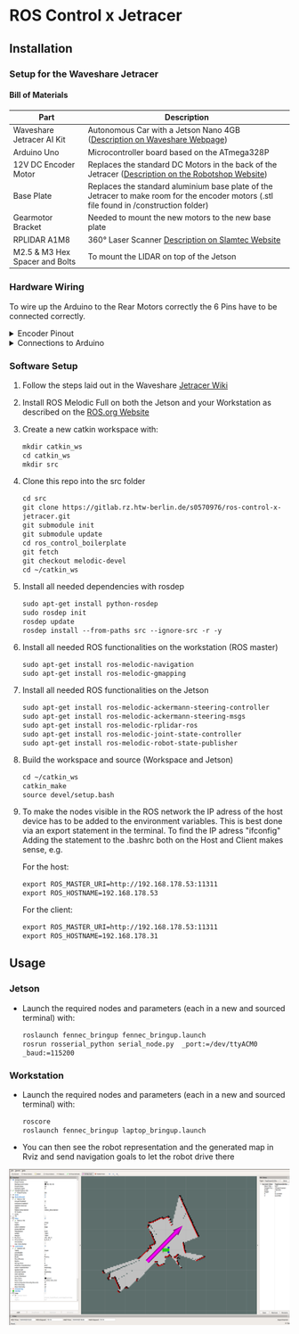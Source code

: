 # ROS Control x Jetracer

## Installation

### Setup for the Waveshare Jetracer

#### Bill of Materials 

| Part | Description |
| ------ | ------ |
| Waveshare Jetracer AI Kit | Autonomous Car with a Jetson Nano 4GB ([Description on Waveshare Webpage](https://www.waveshare.com/jetracer-ai-kit.htm)) |
| Arduino Uno | Microcontroller board based on the ATmega328P |
| 12V DC Encoder Motor | Replaces the standard DC Motors in the back of the Jetracer ([Description on the Robotshop Website](https://www.robotshop.com/de/de/12v-dc-motor-251rpm-mit-encoder.html)) |
| Base Plate | Replaces the standard aluminium base plate of the Jetracer to make room for the encoder motors (.stl file found in /construction folder) |
| Gearmotor Bracket | Needed to mount the new motors to the new base plate |
| RPLIDAR A1M8 | 360° Laser Scanner [Description on Slamtec Website](https://www.slamtec.com/en/Lidar/A1) |
| M2.5 & M3 Hex Spacer and Bolts | To mount the LIDAR on top of the Jetson

### Hardware Wiring

To wire up the Arduino to the Rear Motors correctly the 6 Pins have to be connected correctly. 

<details><summary>Encoder Pinout</summary>
![Encoder](/resources/encoder.png)
</details>

<details><summary>Connections to Arduino</summary>
![Encoder to Arduino](/resources/encoder_arduino.jpg)
</details>

### Software Setup

1. Follow the steps laid out in the Waveshare [Jetracer Wiki](https://www.waveshare.com/wiki/JetRacer_AI_Kit)
2. Install ROS Melodic Full on both the Jetson and your Workstation as described on the [ROS.org Website](http://wiki.ros.org/ROS/Tutorials/InstallingandConfiguringROSEnvironment)
3. Create a new catkin workspace with:
    ```
    mkdir catkin_ws
    cd catkin_ws 
    mkdir src
    ```
4. Clone this repo into the src folder
    ```
    cd src
    git clone https://gitlab.rz.htw-berlin.de/s0570976/ros-control-x-jetracer.git
    git submodule init
    git submodule update
    cd ros_control_boilerplate
    git fetch
    git checkout melodic-devel
    cd ~/catkin_ws
    ```
5. Install all needed dependencies with rosdep
    ```
    sudo apt-get install python-rosdep
    sudo rosdep init
    rosdep update
    rosdep install --from-paths src --ignore-src -r -y
    ```
6. Install all needed ROS functionalities on the workstation (ROS master)
    ```
    sudo apt-get install ros-melodic-navigation
    sudo apt-get install ros-melodic-gmapping
    ```
7. Install all needed ROS functionalities on the Jetson
    ```
    sudo apt-get install ros-melodic-ackermann-steering-controller
    sudo apt-get install ros-melodic-ackermann-steering-msgs
    sudo apt-get install ros-melodic-rplidar-ros
    sudo apt-get install ros-melodic-joint-state-controller
    sudo apt-get install ros-melodic-robot-state-publisher 
    ```
8. Build the workspace and source (Workspace and Jetson)
    ```
    cd ~/catkin_ws
    catkin_make
    source devel/setup.bash
    ```
9. To make the nodes visible in the ROS network the IP adress of the host device has to be added to the environment variables. This is best done via an export statement in the terminal. To find the IP adress "ifconfig"
Adding the statement to the .bashrc both on the Host and Client makes sense, e.g.

    For the host:

    ```
    export ROS_MASTER_URI=http://192.168.178.53:11311
    export ROS_HOSTNAME=192.168.178.53
    ```
    
    For the client:


    ```
    export ROS_MASTER_URI=http://192.168.178.53:11311
    export ROS_HOSTNAME=192.168.178.31
    ```

## Usage

### Jetson

- Launch the required nodes and parameters (each in a new and sourced terminal) with: 

    ```
    roslaunch fennec_bringup fennec_bringup.launch
    rosrun rosserial_python serial_node.py  _port:=/dev/ttyACM0 _baud:=115200
    ```

### Workstation

- Launch the required nodes and parameters (each in a new and sourced terminal) with: 

    ```
    roscore
    roslaunch fennec_bringup laptop_bringup.launch
    ```

- You can then see the robot representation and the generated map in Rviz and send navigation goals to let the robot drive there

![Encoder to Arduino](/resources/rviz.png)





